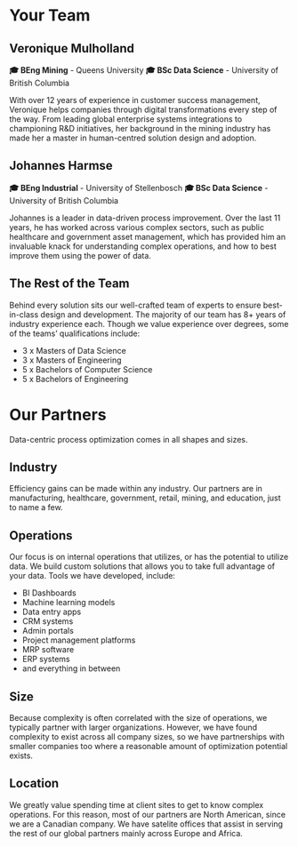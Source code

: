 # Your Team
## Veronique Mulholland
**:mortar_board: BEng Mining** - Queens University **:mortar_board: BSc Data Science** -  University of British Columbia

With over 12 years of experience in customer success management, Veronique helps companies through digital transformations every step of the way. From leading global enterprise systems integrations to championing R&D initiatives, her background in the mining industry has made her a master in human-centred solution design and adoption.

## Johannes Harmse
**:mortar_board: BEng Industrial** - University of Stellenbosch **:mortar_board: BSc Data Science** -  University of British Columbia

Johannes is a leader in data-driven process improvement. Over the last 11 years, he has worked across various complex sectors, such as public healthcare and government asset management, which has provided him an invaluable knack for understanding complex operations, and how to best improve them using the power of data.

## The Rest of the Team
Behind every solution sits our well-crafted team of experts to ensure best-in-class design and development. The majority of our team has 8+ years of industry experience each. Though we value experience over degrees, some of the teams’ qualifications include:
* 3 x Masters of Data Science
* 3 x Masters of Engineering
* 5 x Bachelors of Computer Science
* 5 x Bachelors of Engineering

# Our Partners
Data-centric process optimization comes in all shapes and sizes.

## Industry
Efficiency gains can be made within any industry. Our partners are in manufacturing, healthcare, government, retail, mining, and education, just to name a few.

## Operations
Our focus is on internal operations that utilizes, or has the potential to utilize data. We build custom solutions that allows you to take full advantage of your data. Tools we have developed, include:
* BI Dashboards
* Machine learning models
* Data entry apps
* CRM systems
* Admin portals
* Project management platforms
* MRP software
* ERP systems
* and everything in between

## Size
Because complexity is often correlated with the size of operations, we typically partner with larger organizations. However, we have found complexity to exist across all company sizes, so we have partnerships with smaller companies too where a reasonable amount of optimization potential exists.

## Location
We greatly value spending time at client sites to get to know complex operations. For this reason, most of our partners are North American, since we are a Canadian company. We have satelite offices that assist in serving the rest of our global partners mainly across Europe and Africa.
